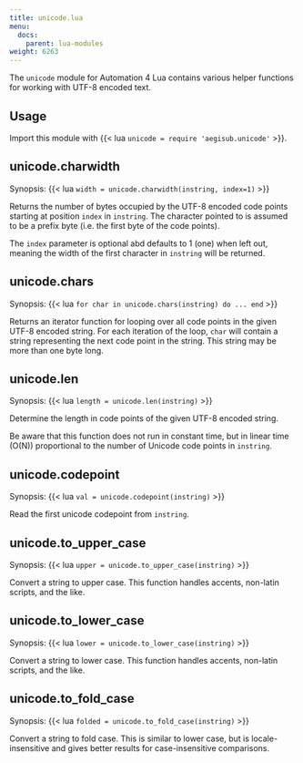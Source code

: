 ```yaml
---
title: unicode.lua
menu:
  docs:
    parent: lua-modules
weight: 6263
---
```


The `unicode` module for Automation 4 Lua contains various helper functions for working with UTF-8 encoded text.

## Usage

Import this module with {{< lua `unicode = require 'aegisub.unicode'` >}}.

## unicode.charwidth

Synopsis: {{< lua `width = unicode.charwidth(instring, index=1)` >}}

Returns the number of bytes occupied by the UTF-8 encoded code points starting at position `index` in `instring`.
The character pointed to is assumed to be a prefix byte (i.e. the first byte of the code points).

The `index` parameter is optional abd defaults to 1 (one) when left out, meaning the width of the first character in `instring` will be returned.

## unicode.chars

Synopsis: {{< lua `for char in unicode.chars(instring) do ... end` >}}

Returns an iterator function for looping over all code points in the given UTF-8 encoded string.
For each iteration of the loop, `char` will contain a string representing the next code point in the string. This string may be more than one byte long.

## unicode.len

Synopsis: {{< lua `length = unicode.len(instring)` >}}

Determine the length in code points of the given UTF-8 encoded string.

Be aware that this function does not run in constant time, but in linear time (O(N)) proportional to the number of Unicode code points in `instring`.

## unicode.codepoint

Synopsis: {{< lua `val = unicode.codepoint(instring)` >}}

Read the first unicode codepoint from `instring`.

## unicode.to_upper_case

Synopsis: {{< lua `upper = unicode.to_upper_case(instring)` >}}

Convert a string to upper case.
This function handles accents, non-latin scripts, and the like.

## unicode.to_lower_case

Synopsis: {{< lua `lower = unicode.to_lower_case(instring)` >}}

Convert a string to lower case.
This function handles accents, non-latin scripts, and the like.

## unicode.to_fold_case

Synopsis: {{< lua `folded = unicode.to_fold_case(instring)` >}}

Convert a string to fold case.
This is similar to lower case, but is locale-insensitive and gives better results for case-insensitive comparisons.
